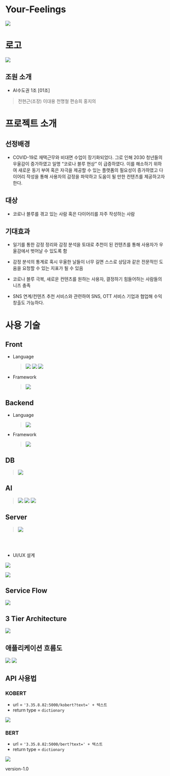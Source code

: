 # Your-Feelings
![](./README_media/poster.png)



# 로고
![](./README_media/main_logo.png)
## 조원 소개
- AI수도권 1조 [01조]
> 전현근(조장)
> 이대용
> 천명철
> 편승희
> 홍지의

# 프로젝트 소개
## 선정배경 
- COVID-19로 재택근무와 비대면 수업이 장기화되었다. 그로 인해 2030 청년들의 우울감이 증가하였고 일명 “코로나 블루 현상” 이 급증하였다. 이를 해소하기 위하여 새로운 동기 부여 혹은 자극을 제공할 수 있는 플랫폼의 필요성이 증가하였고 다이어리 작성을 통해 사용자의 감정을 파악하고 도움이 될 만한 컨텐츠를 제공하고자 한다. 

## 대상 
- 코로나 블루를 겪고 있는 사람 혹은 다이어리를 자주 작성하는 사람 

## 기대효과 

- 일기를 통한 감정 정리와 감정 분석을 토대로 추천이 된 컨텐츠를 통해 사용자가 우울감에서 벗어날 수 있도록 함 

- 감정 분석의 통계로 혹시 우울한 날들이 너무 길면 스스로 상담과 같은 전문적인 도움을 요청할 수 있는 지표가 될 수 있음 

- 코로나 블루 극복, 새로운 컨텐츠를 원하는 사용자, 결정하기 힘들어하는 사람들의 니즈 충족 

- SNS 연계/컨텐츠 추천 서비스와 관련하여 SNS, OTT 서비스 기업과 협업해 수익 창출도 가능하다.

# 사용 기술

## Front
- Language
  > <img src="https://img.shields.io/badge/HTML5-E34F26?style=flat-square&logo=HTML5&logoColor=white"/>
  > <img src="https://img.shields.io/badge/CSS3-1572B6?style=flat-square&logo=CSS3&logoColor=white"/>
  > <img src="https://img.shields.io/badge/JavaScript-F7DF1E?style=flat-square&logo=JavaScript&logoColor=white"/>
- Framework
  > <img src="https://img.shields.io/badge/Bootstrap5-7952B3?style=flat-square&logo=Bootstrap&logoColor=white"/>


## Backend
- Language
  > <img src="https://img.shields.io/badge/Python-3776AB?style=flat-square&logo=Python&logoColor=white"/> 
- Framework
  > <img src="https://img.shields.io/badge/Django-092E20?style=flat-square&logo=Django&logoColor=white"/>

## DB
> <img src="https://img.shields.io/badge/SQLite-003B57?style=flat-square&logo=SQLite&logoColor=white"/>

## AI
> <img src="https://img.shields.io/badge/KoBert-512BD4?style=for-the-badge=&logoColor=white">
> <img src="https://img.shields.io/badge/Bert-004088?style=for-the-badge=&logoColor=white">
> <img src="https://img.shields.io/badge/CarttonGAN-FF0000?style=for-the-badge=&logoColor=white">

## Server
> <img src="https://img.shields.io/badge/아마...존인가-232F3E?style=flat-square&logo=Amazon AWS&logoColor=white"/>

<br><br>
- UI/UX 설계

![](./README_media/%EC%9B%B9%201920%20%E2%80%93%201.png)

![](./README_media/%EC%9B%B9%201920%20%E2%80%93%202.png)

## Service Flow
![](./README_media/flow.png)

## 3 Tier Architecture
![](./README_media/architecture.png)

## 애플리케이션 흐름도
![](./README_media/flow2.png)
![](./README_media/flow3.png)


## API 사용법
### KOBERT  
- url = `'3.35.8.82:5000/kobert?text=' + 텍스트`
- return type = `dictionary`

![](./README_media/kobert.png)

### BERT
- url = `'3.35.8.82:5000/bert?text=' + 텍스트`
- return type = `dictionary`

![](./README_media/bert.png)

version-1.0
